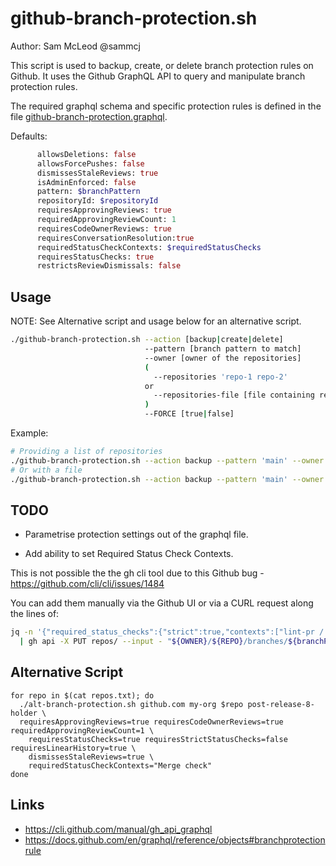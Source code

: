 # github-branch-protection.sh

Author: Sam McLeod @sammcj

This script is used to backup, create, or delete branch protection rules on Github.
It uses the Github GraphQL API to query and manipulate branch protection rules.

The required graphql schema and specific protection rules is defined in the file [github-branch-protection.graphql](github-branch-protection.graphql).

Defaults:

```graphql
      allowsDeletions: false
      allowsForcePushes: false
      dismissesStaleReviews: true
      isAdminEnforced: false
      pattern: $branchPattern
      repositoryId: $repositoryId
      requiresApprovingReviews: true
      requiredApprovingReviewCount: 1
      requiresCodeOwnerReviews: true
      requiresConversationResolution:true
      requiredStatusCheckContexts: $requiredStatusChecks
      requiresStatusChecks: true
      restrictsReviewDismissals: false
```

## Usage

NOTE: See Alternative script and usage below for an alternative script.

```bash
./github-branch-protection.sh --action [backup|create|delete]
                              --pattern [branch pattern to match]
                              --owner [owner of the repositories]
                              (
                                --repositories 'repo-1 repo-2'
                              or
                                --repositories-file [file containing repositories on each line]
                              )
                              --FORCE [true|false]
```

Example:

```bash
# Providing a list of repositories
./github-branch-protection.sh --action backup --pattern 'main' --owner 'myOrg' --repositories 'repo-1 repo-2'
# Or with a file
./github-branch-protection.sh --action backup --pattern 'main' --owner 'myOrg' --repositories-file repositories.txt
```

## TODO

- Parametrise protection settings out of the graphql file.

- Add ability to set Required Status Check Contexts.

This is not possible the the gh cli tool due to this Github bug - <https://github.com/cli/cli/issues/1484>

You can add them manually via the Github UI or via a CURL request along the lines of:

```bash
jq -n '{"required_status_checks":{"strict":true,"contexts":["lint-pr / lint, coverage","lint-and-test (dev, 1234567890)","build-shared (test, 2345678901)"]}}' \
  | gh api -X PUT repos/ --input - "${OWNER}/${REPO}/branches/${branchPattern}/protection"
```

## Alternative Script

```shell
for repo in $(cat repos.txt); do
  ./alt-branch-protection.sh github.com my-org $repo post-release-8-holder \
  requiresApprovingReviews=true requiresCodeOwnerReviews=true requiredApprovingReviewCount=1 \
    requiresStatusChecks=true requiresStrictStatusChecks=false requiresLinearHistory=true \
    dismissesStaleReviews=true \
    requiredStatusCheckContexts="Merge check"
done
```

## Links

- <https://cli.github.com/manual/gh_api_graphql>
- <https://docs.github.com/en/graphql/reference/objects#branchprotectionrule>
